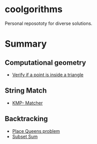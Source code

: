 # coolgorithms
Personal reposototy for diverse solutions.

# Summary

## Computational geometry
* [Verify if a point is inside a triangle](https://github.com/JoaoP-Silva/coolgorithms/blob/main/src/inside_triangle.cpp)

## String Match
* [KMP- Matcher](https://github.com/JoaoP-Silva/coolgorithms/blob/main/src/kmp.cpp)

## Backtracking
* [Place Queens problem](https://github.com/JoaoP-Silva/coolgorithms/blob/main/src/queensChess.cpp)
* [Subset Sum](https://github.com/JoaoP-Silva/coolgorithms/blob/main/src/subsetSum.cpp)
